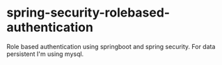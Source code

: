 # spring-security-rolebased-authentication
Role based authentication using springboot and spring security. For data persistent I'm using mysql.
